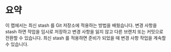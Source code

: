 # 요약

이 랩에서는 최신 stash 를 Git 저장소에 적용하는 방법을 배웠습니다. 변경 사항을 stash 하면 작업을 임시로 저장하고 변경 사항을 잃지 않고 다른 브랜치 또는 커밋으로 전환할 수 있습니다. 최신 stash 를 적용하면 준비가 되었을 때 변경 사항 작업을 계속할 수 있습니다.
